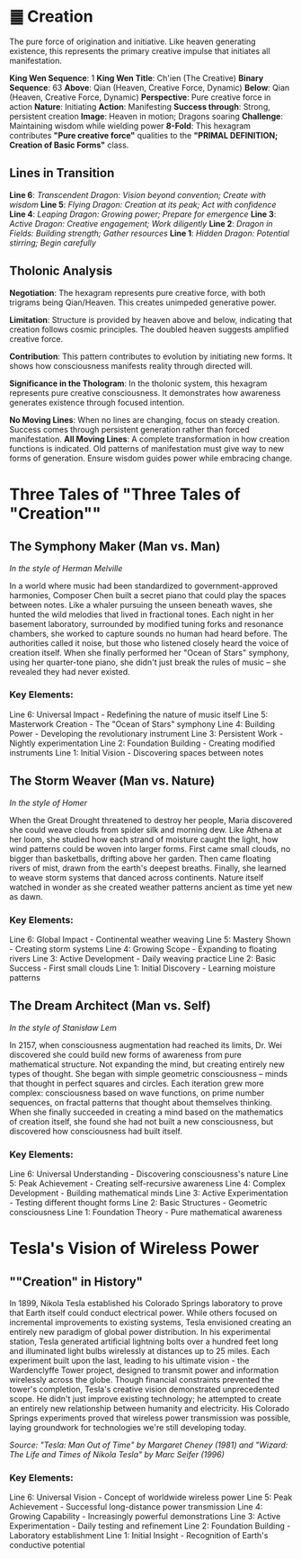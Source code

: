# ䷀ Creation

The pure force of origination and initiative. Like heaven generating existence, this represents the primary creative impulse that initiates all manifestation.

**King Wen Sequence**: 1
**King Wen Title**: Ch'ien (The Creative)
**Binary Sequence**: 63
**Above**: Qian (Heaven, Creative Force, Dynamic)
**Below**: Qian (Heaven, Creative Force, Dynamic)
**Perspective**: Pure creative force in action
**Nature**: Initiating
**Action**: Manifesting
**Success through**: Strong, persistent creation
**Image**: Heaven in motion; Dragons soaring
**Challenge**: Maintaining wisdom while wielding power
**8-Fold**: This hexagram contributes **"Pure creative force"** qualities to the **"PRIMAL DEFINITION; Creation of Basic Forms"** class.

## Lines in Transition
**Line 6**: *Transcendent Dragon: Vision beyond convention; Create with wisdom*
**Line 5**: *Flying Dragon: Creation at its peak; Act with confidence*
**Line 4**: *Leaping Dragon: Growing power; Prepare for emergence*
**Line 3**: *Active Dragon: Creative engagement; Work diligently*
**Line 2**: *Dragon in Fields: Building strength; Gather resources*
**Line 1**: *Hidden Dragon: Potential stirring; Begin carefully*

## Tholonic Analysis
**Negotiation**: The hexagram represents pure creative force, with both trigrams being Qian/Heaven. This creates unimpeded generative power.

**Limitation**: Structure is provided by heaven above and below, indicating that creation follows cosmic principles. The doubled heaven suggests amplified creative force.

**Contribution**: This pattern contributes to evolution by initiating new forms. It shows how consciousness manifests reality through directed will.

**Significance in the Thologram**: In the tholonic system, this hexagram represents pure creative consciousness. It demonstrates how awareness generates existence through focused intention.

**No Moving Lines**: When no lines are changing, focus on steady creation. Success comes through persistent generation rather than forced manifestation.
**All Moving Lines**: A complete transformation in how creation functions is indicated. Old patterns of manifestation must give way to new forms of generation. Ensure wisdom guides power while embracing change.

# Three Tales of "Three Tales of "Creation""

## The Symphony Maker (Man vs. Man)
*In the style of Herman Melville*

In a world where music had been standardized to government-approved harmonies, Composer Chen built a secret piano that could play the spaces between notes. Like a whaler pursuing the unseen beneath waves, she hunted the wild melodies that lived in fractional tones. Each night in her basement laboratory, surrounded by modified tuning forks and resonance chambers, she worked to capture sounds no human had heard before. The authorities called it noise, but those who listened closely heard the voice of creation itself. When she finally performed her "Ocean of Stars" symphony, using her quarter-tone piano, she didn't just break the rules of music – she revealed they had never existed.

### Key Elements:

Line 6: Universal Impact - Redefining the nature of music itself
Line 5: Masterwork Creation - The "Ocean of Stars" symphony
Line 4: Building Power - Developing the revolutionary instrument
Line 3: Persistent Work - Nightly experimentation
Line 2: Foundation Building - Creating modified instruments
Line 1: Initial Vision - Discovering spaces between notes

## The Storm Weaver (Man vs. Nature)
*In the style of Homer*

When the Great Drought threatened to destroy her people, Maria discovered she could weave clouds from spider silk and morning dew. Like Athena at her loom, she studied how each strand of moisture caught the light, how wind patterns could be woven into larger forms. First came small clouds, no bigger than basketballs, drifting above her garden. Then came floating rivers of mist, drawn from the earth's deepest breaths. Finally, she learned to weave storm systems that danced across continents. Nature itself watched in wonder as she created weather patterns ancient as time yet new as dawn.

### Key Elements:

Line 6: Global Impact - Continental weather weaving
Line 5: Mastery Shown - Creating storm systems
Line 4: Growing Scope - Expanding to floating rivers
Line 3: Active Development - Daily weaving practice
Line 2: Basic Success - First small clouds
Line 1: Initial Discovery - Learning moisture patterns

## The Dream Architect (Man vs. Self)
*In the style of Stanisław Lem*

In 2157, when consciousness augmentation had reached its limits, Dr. Wei discovered she could build new forms of awareness from pure mathematical structure. Not expanding the mind, but creating entirely new types of thought. She began with simple geometric consciousness – minds that thought in perfect squares and circles. Each iteration grew more complex: consciousness based on wave functions, on prime number sequences, on fractal patterns that thought about themselves thinking. When she finally succeeded in creating a mind based on the mathematics of creation itself, she found she had not built a new consciousness, but discovered how consciousness had built itself.

### Key Elements:

Line 6: Universal Understanding - Discovering consciousness's nature
Line 5: Peak Achievement - Creating self-recursive awareness
Line 4: Complex Development - Building mathematical minds
Line 3: Active Experimentation - Testing different thought forms
Line 2: Basic Structures - Geometric consciousness
Line 1: Foundation Theory - Pure mathematical awareness



# Tesla's Vision of Wireless Power

## ""Creation" in History"

In 1899, Nikola Tesla established his Colorado Springs laboratory to prove that Earth itself could conduct electrical power. While others focused on incremental improvements to existing systems, Tesla envisioned creating an entirely new paradigm of global power distribution. In his experimental station, Tesla generated artificial lightning bolts over a hundred feet long and illuminated light bulbs wirelessly at distances up to 25 miles. Each experiment built upon the last, leading to his ultimate vision - the Wardenclyffe Tower project, designed to transmit power and information wirelessly across the globe. Though financial constraints prevented the tower's completion, Tesla's creative vision demonstrated unprecedented scope. He didn't just improve existing technology; he attempted to create an entirely new relationship between humanity and electricity. His Colorado Springs experiments proved that wireless power transmission was possible, laying groundwork for technologies we're still developing today.

*Source: "Tesla: Man Out of Time" by Margaret Cheney (1981) and "Wizard: The Life and Times of Nikola Tesla" by Marc Seifer (1996)*

### Key Elements:
Line 6: Universal Vision - Concept of worldwide wireless power
Line 5: Peak Achievement - Successful long-distance power transmission
Line 4: Growing Capability - Increasingly powerful demonstrations
Line 3: Active Experimentation - Daily testing and refinement
Line 2: Foundation Building - Laboratory establishment
Line 1: Initial Insight - Recognition of Earth's conductive potential